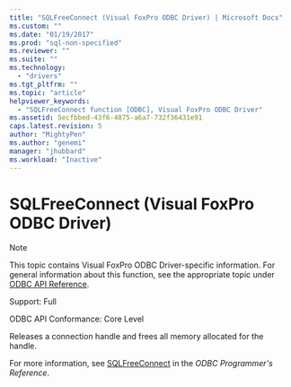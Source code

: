 ```yaml
---
title: "SQLFreeConnect (Visual FoxPro ODBC Driver) | Microsoft Docs"
ms.custom: ""
ms.date: "01/19/2017"
ms.prod: "sql-non-specified"
ms.reviewer: ""
ms.suite: ""
ms.technology: 
  - "drivers"
ms.tgt_pltfrm: ""
ms.topic: "article"
helpviewer_keywords: 
  - "SQLFreeConnect function [ODBC], Visual FoxPro ODBC Driver"
ms.assetid: 5ecfbbed-43f6-4875-a6a7-732f36431e91
caps.latest.revision: 5
author: "MightyPen"
ms.author: "genemi"
manager: "jhubbard"
ms.workload: "Inactive"
---
```

# SQLFreeConnect (Visual FoxPro ODBC Driver)
> [!NOTE]  
>  This topic contains Visual FoxPro ODBC Driver-specific information. For general information about this function, see the appropriate topic under [ODBC API Reference](../../odbc/reference/syntax/odbc-api-reference.md).  
  
 Support: Full  
  
 ODBC API Conformance: Core Level  
  
 Releases a connection handle and frees all memory allocated for the handle.  
  
 For more information, see [SQLFreeConnect](../../odbc/reference/syntax/sqlfreeconnect-function.md) in the *ODBC Programmer's Reference*.
